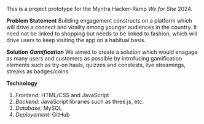 This is a project prototype for the Myntra Hacker-Ramp _We for She_ 2024. 

**Problem Statement**
Building engagement constructs on a platform which will drive a connect and virality among younger audiences in the country. It need not be linked to shopping but needs to be linked to fashion, which will drive users to keep visiting the app on a habitual basis.

**Solution**
**_Gamification_**
We aimed to create a solution which would enagage as many users and customers as possible by introfucing gamification elements such as try-on hauls, quizzes and constests, live streamings, streaks as badges/coins. 

**Technology**
1. _Frontend_: HTML/CSS and JavaScript
2. _Backend_: JavaScript libraries such as three.js, etc.
3. _Database_: MySQL
4. _Deployement_: GitHub
